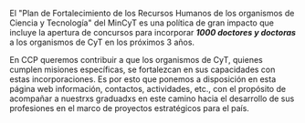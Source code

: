 El "Plan de Fortalecimiento de los Recursos Humanos de los organismos de Ciencia y Tecnología" del MinCyT es una política de gran impacto que incluye la apertura de concursos para incorporar ***1000 doctores y doctoras*** a los organismos de CyT en los próximos 3 años.

En CCP queremos contribuir a que los organismos de CyT, quienes cumplen misiones específicas, se fortalezcan en sus capacidades con estas incorporaciones. Es por esto que ponemos a disposición en esta página web información, contactos, actividades, etc., con el propósito de acompañar a nuestrxs graduadxs en este camino hacia el desarrollo de sus profesiones en el marco de proyectos estratégicos para el país.
